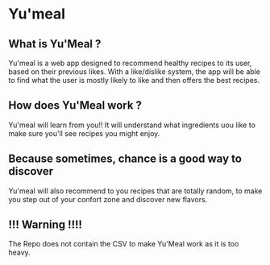 # Yu'meal

## What is Yu'Meal ?

Yu'meal is a web app designed to recommend healthy recipes to its user, based on their previous likes. 
With a like/dislike system, the app will be able to find what the user is mostly likely to like and then offers the best recipes.

## How does Yu'Meal work ?

Yu'meal will learn from you!! It will understand what ingredients uou like to make sure you'll see recipes you might enjoy.

## Because sometimes, chance is a good way to discover

Yu'meal will also recommend to you recipes that are totally random, to make you step out of your confort zone and discover new flavors.





## !!! Warning !!!!

The Repo does not contain the CSV to make Yu'Meal work as it is too heavy.
